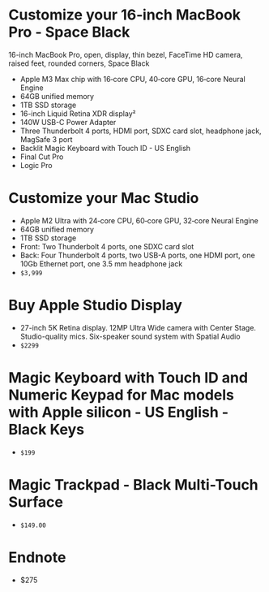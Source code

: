 # Customize your 16‑inch MacBook Pro - Space Black
16-inch MacBook Pro, open, display, thin bezel, FaceTime HD camera, raised feet, rounded corners, Space Black

- Apple M3 Max chip with 16‑core CPU, 40‑core GPU, 16‑core Neural Engine
- 64GB unified memory
- 1TB SSD storage
- 16-inch Liquid Retina XDR display²
- 140W USB-C Power Adapter
- Three Thunderbolt 4 ports, HDMI port, SDXC card slot, headphone jack, MagSafe 3 port
- Backlit Magic Keyboard with Touch ID - US English
- Final Cut Pro
- Logic Pro

# Customize your Mac Studio
- Apple M2 Ultra with 24‑core CPU, 60‑core GPU, 32‑core Neural Engine
- 64GB unified memory
- 1TB SSD storage
- Front: Two Thunderbolt 4 ports, one SDXC card slot
- Back: Four Thunderbolt 4 ports, two USB-A ports, one HDMI port, one 10Gb Ethernet port, one 3.5 mm headphone jack
- `$3,999`

# Buy Apple Studio Display
- 27-inch 5K Retina display. 12MP Ultra Wide camera with Center Stage. Studio-quality mics. Six-speaker sound system with Spatial Audio
- `$2299`

# Magic Keyboard with Touch ID and Numeric Keypad for Mac models with Apple silicon - US English - Black Keys
- `$199`

# Magic Trackpad - Black Multi-Touch Surface
- `$149.00`

# Endnote
- $275

